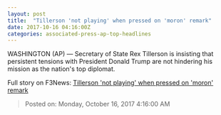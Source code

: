 ```yaml
---
layout: post
title:  "Tillerson 'not playing' when pressed on 'moron' remark"
date: 2017-10-16 04:16:00Z
categories: associated-press-ap-top-headlines
---
```


WASHINGTON (AP) — Secretary of State Rex Tillerson is insisting that persistent tensions with President Donald Trump are not hindering his mission as the nation's top diplomat.


Full story on F3News: [Tillerson 'not playing' when pressed on 'moron' remark](http://www.f3nws.com/n/2ajzrC)

> Posted on: Monday, October 16, 2017 4:16:00 AM

